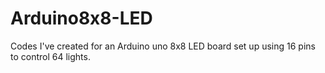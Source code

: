 # Arduino8x8-LED
Codes I've created for an Arduino uno 8x8 LED board set up using 16 pins to control 64 lights.
